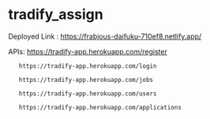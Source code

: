 # tradify_assign

Deployed Link : https://frabjous-daifuku-710ef8.netlify.app/

APIs:  https://tradify-app.herokuapp.com/register

       https://tradify-app.herokuapp.com/login
       
       https://tradify-app.herokuapp.com/jobs
       
       https://tradify-app.herokuapp.com/users
       
       https://tradify-app.herokuapp.com/applications
